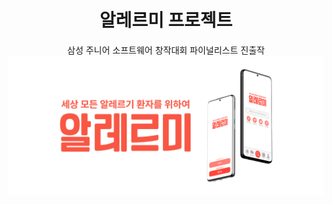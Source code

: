 <div align = center>

# 알레르미 프로젝트
삼성 주니어 소프트웨어 창작대회 파이널리스트 진출작
![Allermi](https://raw.githubusercontent.com/Mercen-Lee/Hosting/main/Allermi/ProfLogo.png)
